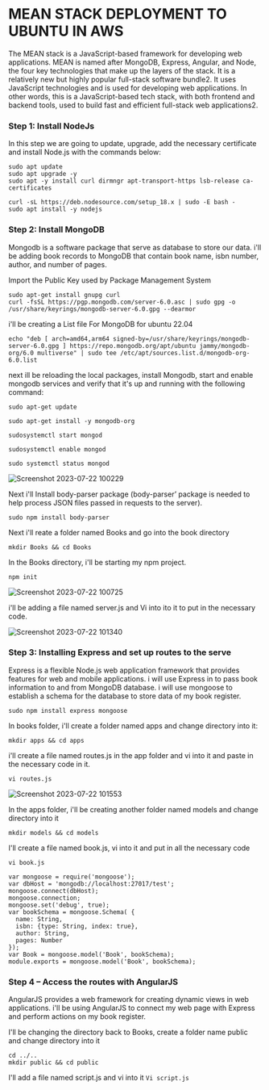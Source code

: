 # MEAN STACK DEPLOYMENT TO UBUNTU IN AWS

The MEAN stack is a JavaScript-based framework for developing web applications. MEAN is named after MongoDB, Express, Angular, and Node, the four key technologies that make up the layers of the stack. It is a relatively new but highly popular full-stack software bundle2. It uses JavaScript technologies and is used for developing web applications. In other words, this is a JavaScript-based tech stack, with both frontend and backend tools, used to build fast and efficient full-stack web applications2.

### Step 1: Install NodeJs
In this step we are going to update, upgrade, add the necessary certificate and install Node.js with the commands below:
```
sudo apt update
sudo apt upgrade -y
sudo apt -y install curl dirmngr apt-transport-https lsb-release ca-certificates

curl -sL https://deb.nodesource.com/setup_18.x | sudo -E bash -
sudo apt install -y nodejs
```

### Step 2: Install MongoDB
Mongodb is a software package that serve as database to store our data. i'll be adding book records to MongoDB that contain book name, isbn number, author, and number of pages.

Import the Public Key used by Package Management System
```
sudo apt-get install gnupg curl
curl -fsSL https://pgp.mongodb.com/server-6.0.asc | sudo gpg -o /usr/share/keyrings/mongodb-server-6.0.gpg --dearmor
```
i'll be creating a List file For MongoDB for ubuntu 22.04
```
echo "deb [ arch=amd64,arm64 signed-by=/usr/share/keyrings/mongodb-server-6.0.gpg ] https://repo.mongodb.org/apt/ubuntu jammy/mongodb-org/6.0 multiverse" | sudo tee /etc/apt/sources.list.d/mongodb-org-6.0.list
```

next ill be reloading the local packages, install Mongodb, start and enable mongodb services and verify that it's up and running with the following command:
```
sudo apt-get update

sudo apt-get install -y mongodb-org

sudosystemctl start mongod

sudosystemctl enable mongod

sudo systemctl status mongod
```

![Screenshot 2023-07-22 100229](https://github.com/opeyemiogungbe/Pbl_project4/assets/136735745/378468b4-4f3b-4547-aa78-2a87dd543efa)

Next i'll Install body-parser package (body-parser’ package is needed to help process JSON files passed in requests to the server).
```
sudo npm install body-parser
```
Next i'll reate a folder named Books and go into the book directory 
```
mkdir Books && cd Books
```
In the Books directory, i'll be starting my npm project.
```
npm init
```
![Screenshot 2023-07-22 100725](https://github.com/opeyemiogungbe/Pbl_project4/assets/136735745/18779eec-249c-44b0-bc8b-0ba41c6d626a)


i'll be adding a file named server.js and Vi into ito it to put in the necessary code.

![Screenshot 2023-07-22 101340](https://github.com/opeyemiogungbe/Pbl_project4/assets/136735745/40561135-c7d6-4ddd-abfc-66a89d646543)

### Step 3: Installing Express and set up routes to the serve
Express is a flexible Node.js web application framework that provides features for web and mobile applications. i will use Express in to pass book information to and from MongoDB database. i will use mongoose to establish a schema for the database to store data of my book register.
```
sudo npm install express mongoose
```
In books folder, i'll create a folder named apps and change directory into it:
```
mkdir apps && cd apps
```
i'll create a file named routes.js in the app folder and vi into it and paste in the necessary code in it.
```
vi routes.js
```
![Screenshot 2023-07-22 101553](https://github.com/opeyemiogungbe/Pbl_project4/assets/136735745/6f9e178c-bdf7-4f7b-9113-89c93e81e80b)

In the apps folder, i'll be creating another folder named models and change directory into it
```
mkdir models && cd models
```
I'll create a file named book.js, vi into it and put in all the necessary code

`vi book.js`

```
var mongoose = require('mongoose');
var dbHost = 'mongodb://localhost:27017/test';
mongoose.connect(dbHost);
mongoose.connection;
mongoose.set('debug', true);
var bookSchema = mongoose.Schema( {
  name: String,
  isbn: {type: String, index: true},
  author: String,
  pages: Number
});
var Book = mongoose.model('Book', bookSchema);
module.exports = mongoose.model('Book', bookSchema);
```
### Step 4 – Access the routes with AngularJS
AngularJS provides a web framework for creating dynamic views in web applications. i'll be using AngularJS to connect my web page with Express and perform actions on my book register.

I'll be changing the directory back to Books, create a folder name public and change directory into it
```
cd ../..
mkdir public && cd public
```
I'll add a file named script.js and vi into it
`Vi script.js`
